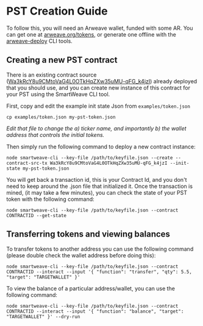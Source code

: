 # PST Creation Guide

To follow this, you will need an Arweave wallet, funded with some AR. You can get one at [arweave.org/tokens](https://arweave.org/tokens), or generate one offline with the [arweave-deploy](https://github.com/ArweaveTeam/arweave-deploy#arweave-deploy) CLI tools.

## Creating a new PST contract

There is an existing contract source ([Wa3kRcY8u9CMtoVaG4L0OTkHqZXw35uMU-qFG_k4jzI](https://arweave.net/Wa3kRcY8u9CMtoVaG4L0OTkHqZXw35uMU-qFG_k4jzI)) already deployed that you should use, and you can create new instance of this contract for your PST using the SmartWeave CLI tool.

First, copy and edit the example init state Json from `examples/token.json`

`cp examples/token.json my-pst-token.json`

*Edit that file to change the a) ticker name, and importantly b) the wallet address that controls the initial tokens.*

Then simply run the following command to deploy a new contract instance:

`node smartweave-cli --key-file /path/to/keyfile.json --create --contract-src-tx Wa3kRcY8u9CMtoVaG4L0OTkHqZXw35uMU-qFG_k4jzI --init-state my-pst-token.json` 

You will get back a transaction id, this is your Contract Id, and you don't need to keep around the .json file that initialized it. Once the transaction is mined, (it may take a few minutes), you can check the state of your PST token with the following command:

`node smartweave-cli --key-file /path/to/keyfile.json --contract CONTRACTID --get-state`

## Transferring tokens and viewing balances

To transfer tokens to another address you can use the following command (please double check the wallet address before doing this):

`node smartweave-cli --key-file /path/to/keyfile.json --contract CONTRACTID --interact --input '{ "function": "transfer", "qty": 5.5, "target": "TARGETWALLET" }'`

To view the balance of a particular address/wallet, you can use the following command:

`node smartweave-cli --key-file /path/to/keyfile.json --contract CONTRACTID --interact --input '{ "function": "balance", "target": "TARGETWALLET" }' --dry-run`









